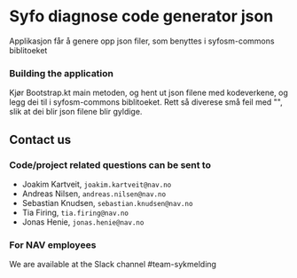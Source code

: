 # Syfo diagnose code generator json
Applikasjon får å genere opp json filer, som benyttes i syfosm-commons biblitoeket

### Building the application
Kjør Bootstrap.kt main metoden, og hent ut json filene med kodeverkene, og legg dei til i syfosm-commons biblitoeket.
Rett så diverese små feil med "", slik at dei blir json filene blir gyldige.

## Contact us
### Code/project related questions can be sent to
* Joakim Kartveit, `joakim.kartveit@nav.no`
* Andreas Nilsen, `andreas.nilsen@nav.no`
* Sebastian Knudsen, `sebastian.knudsen@nav.no`
* Tia Firing, `tia.firing@nav.no`
* Jonas Henie, `jonas.henie@nav.no`


### For NAV employees
We are available at the Slack channel #team-sykmelding